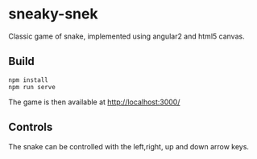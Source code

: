 # sneaky-snek
Classic game of snake, implemented using angular2 and html5 canvas.

## Build

    npm install
    npm run serve

The game is then available at [http://localhost:3000/](http://localhost:3000/)

## Controls

The snake can be controlled with the left,right, up and down arrow keys.
